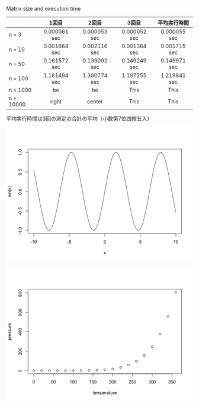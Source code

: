 Matrix size and execution time

|           |     1回目    |     2回目    |     3回目    | 平均実行時間 |
|:----------|:------------:|:------------:|:------------:|:------------:|
| n = 3     | 0.000061 sec | 0.000053 sec | 0.000052 sec | 0.000055 sec |
| n = 10    | 0.001664 sec | 0.002116 sec | 0.001364 sec | 0.001715 sec |
| n = 50    | 0.161572 sec | 0.139092 sec | 0.149249 sec | 0.149971 sec |
| n = 100   | 1.161494 sec | 1.300774 sec | 1.197255 sec | 1.219841 sec |
| n = 1000  |      be      |      be      |     This     |     This     |
| n = 10000 |     right    |    center    |     This     |     This     |

平均実行時間は3回の測定の合計の平均（小数第7位四捨五入）

![図1: 正弦波](README_files/figure-markdown_github/unnamed-chunk-1-1.png)

![](README_files/figure-markdown_github/pressure-1.png)
